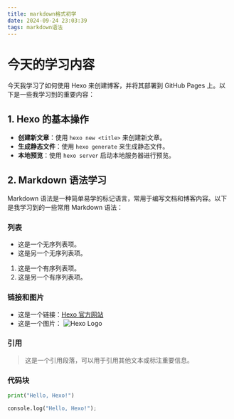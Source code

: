 ```yaml
---
title: markdown格式初学
date: 2024-09-24 23:03:39
tags: markdown语法
---
```


# 今天的学习内容

今天我学习了如何使用 Hexo 来创建博客，并将其部署到 GitHub Pages 上。以下是一些我学习到的重要内容：

## 1. Hexo 的基本操作

- **创建新文章**：使用 `hexo new <title>` 来创建新文章。
- **生成静态文件**：使用 `hexo generate` 来生成静态文件。
- **本地预览**：使用 `hexo server` 启动本地服务器进行预览。

## 2. Markdown 语法学习

Markdown 语法是一种简单易学的标记语言，常用于编写文档和博客内容。以下是我学习到的一些常用 Markdown 语法：

### 列表

- 这是一个无序列表项。
- 这是另一个无序列表项。

1. 这是一个有序列表项。
2. 这是另一个有序列表项。

### 链接和图片

- 这是一个链接：[Hexo 官方网站](https://hexo.io)
- 这是一个图片： ![Hexo Logo](https://hexo.io/logo.svg)

### 引用

> 这是一个引用段落，可以用于引用其他文本或标注重要信息。

### 代码块

```python
print("Hello, Hexo!")

console.log("Hello, Hexo!");
